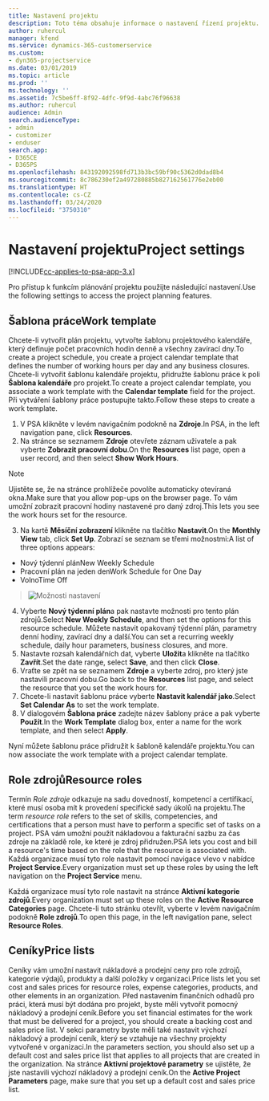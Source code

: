 ```yaml
---
title: Nastavení projektu
description: Toto téma obsahuje informace o nastavení řízení projektu.
author: ruhercul
manager: kfend
ms.service: dynamics-365-customerservice
ms.custom:
- dyn365-projectservice
ms.date: 03/01/2019
ms.topic: article
ms.prod: ''
ms.technology: ''
ms.assetid: 7c5be6ff-8f92-4dfc-9f9d-4abc76f96638
ms.author: ruhercul
audience: Admin
search.audienceType:
- admin
- customizer
- enduser
search.app:
- D365CE
- D365PS
ms.openlocfilehash: 843192092598fd713b3bc59bf90c5362d0dad8b4
ms.sourcegitcommit: 8c786230ef2a497280885b827162561776e2eb00
ms.translationtype: HT
ms.contentlocale: cs-CZ
ms.lasthandoff: 03/24/2020
ms.locfileid: "3750310"
---
```

# <a name="project-settings"></a><span data-ttu-id="eeb21-103">Nastavení projektu</span><span class="sxs-lookup"><span data-stu-id="eeb21-103">Project settings</span></span>

[!INCLUDE[cc-applies-to-psa-app-3.x](../includes/cc-applies-to-psa-app-3x.md)]

<span data-ttu-id="eeb21-104">Pro přístup k funkcím plánování projektu použijte následující nastavení.</span><span class="sxs-lookup"><span data-stu-id="eeb21-104">Use the following settings to access the project planning features.</span></span>

## <a name="work-template"></a><span data-ttu-id="eeb21-105">Šablona práce</span><span class="sxs-lookup"><span data-stu-id="eeb21-105">Work template</span></span>

<span data-ttu-id="eeb21-106">Chcete-li vytvořit plán projektu, vytvořte šablonu projektového kalendáře, který definuje počet pracovních hodin denně a všechny zavírací dny.</span><span class="sxs-lookup"><span data-stu-id="eeb21-106">To create a project schedule, you create a project calendar template that defines the number of working hours per day and any business closures.</span></span> <span data-ttu-id="eeb21-107">Chcete-li vytvořit šablonu kalendáře projektu, přidružte šablonu práce k poli **Šablona kalendáře** pro projekt.</span><span class="sxs-lookup"><span data-stu-id="eeb21-107">To create a project calendar template, you associate a work template with the **Calendar template** field for the project.</span></span> <span data-ttu-id="eeb21-108">Při vytváření šablony práce postupujte takto.</span><span class="sxs-lookup"><span data-stu-id="eeb21-108">Follow these steps to create a work template.</span></span>

1. <span data-ttu-id="eeb21-109">V PSA klikněte v levém navigačním podokně na **Zdroje**.</span><span class="sxs-lookup"><span data-stu-id="eeb21-109">In PSA, in the left navigation pane, click **Resources**.</span></span> 
2. <span data-ttu-id="eeb21-110">Na stránce se seznamem **Zdroje** otevřete záznam uživatele a pak vyberte **Zobrazit pracovní dobu**.</span><span class="sxs-lookup"><span data-stu-id="eeb21-110">On the **Resources** list page, open a user record, and then select **Show Work Hours**.</span></span>

  > [!NOTE]
  > <span data-ttu-id="eeb21-111">Ujistěte se, že na stránce prohlížeče povolíte automaticky otevíraná okna.</span><span class="sxs-lookup"><span data-stu-id="eeb21-111">Make sure that you allow pop-ups on the browser page.</span></span> <span data-ttu-id="eeb21-112">To vám umožní zobrazit pracovní hodiny nastavené pro daný zdroj.</span><span class="sxs-lookup"><span data-stu-id="eeb21-112">This lets you see the work hours set for the resource.</span></span>
  
3. <span data-ttu-id="eeb21-113">Na kartě **Měsíční zobrazení** klikněte na tlačítko **Nastavit**.</span><span class="sxs-lookup"><span data-stu-id="eeb21-113">On the **Monthly View** tab, click **Set Up**.</span></span> <span data-ttu-id="eeb21-114">Zobrazí se seznam se třemi možnostmi:</span><span class="sxs-lookup"><span data-stu-id="eeb21-114">A list of three options appears:</span></span> 

  - <span data-ttu-id="eeb21-115">Nový týdenní plán</span><span class="sxs-lookup"><span data-stu-id="eeb21-115">New Weekly Schedule</span></span>
  - <span data-ttu-id="eeb21-116">Pracovní plán na jeden den</span><span class="sxs-lookup"><span data-stu-id="eeb21-116">Work Schedule for One Day</span></span>
  - <span data-ttu-id="eeb21-117">Volno</span><span class="sxs-lookup"><span data-stu-id="eeb21-117">Time Off</span></span>

> ![Možnosti nastavení](media/project-13.png)

4. <span data-ttu-id="eeb21-119">Vyberte **Nový týdenní plán**a pak nastavte možnosti pro tento plán zdrojů.</span><span class="sxs-lookup"><span data-stu-id="eeb21-119">Select **New Weekly Schedule**, and then set the options for this resource schedule.</span></span> <span data-ttu-id="eeb21-120">Můžete nastavit opakovaný týdenní plán, parametry denní hodiny, zavírací dny a další.</span><span class="sxs-lookup"><span data-stu-id="eeb21-120">You can set a recurring weekly schedule, daily hour parameters, business closures, and more.</span></span>
5. <span data-ttu-id="eeb21-121">Nastavte rozsah kalendářních dat, vyberte **Uložit**a klikněte na tlačítko **Zavřít**.</span><span class="sxs-lookup"><span data-stu-id="eeb21-121">Set the date range, select **Save**, and then click **Close**.</span></span> 
6. <span data-ttu-id="eeb21-122">Vraťte se zpět na se seznamem **Zdroje** a vyberte zdroj, pro který jste nastavili pracovní dobu.</span><span class="sxs-lookup"><span data-stu-id="eeb21-122">Go back to the **Resources** list page, and select the resource that you set the work hours for.</span></span> 
7. <span data-ttu-id="eeb21-123">Chcete-li nastavit šablonu práce vyberte **Nastavit kalendář jako**.</span><span class="sxs-lookup"><span data-stu-id="eeb21-123">Select **Set Calendar As** to set the work template.</span></span> 
8. <span data-ttu-id="eeb21-124">V dialogovém **Šablona práce** zadejte název šablony práce a pak vyberte **Použít**.</span><span class="sxs-lookup"><span data-stu-id="eeb21-124">In the **Work Template** dialog box, enter a name for the work template, and then select **Apply**.</span></span> 

<span data-ttu-id="eeb21-125">Nyní můžete šablonu práce přidružit k šabloně kalendáře projektu.</span><span class="sxs-lookup"><span data-stu-id="eeb21-125">You can now associate the work template with a project calendar template.</span></span>

## <a name="resource-roles"></a><span data-ttu-id="eeb21-126">Role zdrojů</span><span class="sxs-lookup"><span data-stu-id="eeb21-126">Resource roles</span></span>

<span data-ttu-id="eeb21-127">Termín *Role zdroje* odkazuje na sadu dovedností, kompetencí a certifikací, které musí osoba mít k provedení specifické sady úkolů na projektu.</span><span class="sxs-lookup"><span data-stu-id="eeb21-127">The term *resource role* refers to the set of skills, competencies, and certifications that a person must have to perform a specific set of tasks on a project.</span></span> <span data-ttu-id="eeb21-128">PSA vám umožní použít nákladovou a fakturační sazbu za čas zdroje na základě role, ke které je zdroj přidružen.</span><span class="sxs-lookup"><span data-stu-id="eeb21-128">PSA lets you cost and bill a resource's time based on the role that the resource is associated with.</span></span> <span data-ttu-id="eeb21-129">Každá organizace musí tyto role nastavit pomocí navigace vlevo v nabídce **Project Service**.</span><span class="sxs-lookup"><span data-stu-id="eeb21-129">Every organization must set up these roles by using the left navigation on the **Project Service** menu.</span></span>

<span data-ttu-id="eeb21-130">Každá organizace musí tyto role nastavit na stránce **Aktivní kategorie zdrojů**.</span><span class="sxs-lookup"><span data-stu-id="eeb21-130">Every organization must set up these roles on the **Active Resource Categories** page.</span></span> <span data-ttu-id="eeb21-131">Chcete-li tuto stránku otevřít, vyberte v levém navigačním podokně **Role zdrojů**.</span><span class="sxs-lookup"><span data-stu-id="eeb21-131">To open this page, in the left navigation pane, select **Resource Roles**.</span></span>

## <a name="price-lists"></a><span data-ttu-id="eeb21-132">Ceníky</span><span class="sxs-lookup"><span data-stu-id="eeb21-132">Price lists</span></span>

<span data-ttu-id="eeb21-133">Ceníky vám umožní nastavit nákladové a prodejní ceny pro role zdrojů, kategorie výdajů, produkty a další položky v organizaci.</span><span class="sxs-lookup"><span data-stu-id="eeb21-133">Price lists let you set cost and sales prices for resource roles, expense categories, products, and other elements in an organization.</span></span> <span data-ttu-id="eeb21-134">Před nastavením finančních odhadů pro práci, která musí být dodána pro projekt, byste měli vytvořit pomocný nákladový a prodejní ceník.</span><span class="sxs-lookup"><span data-stu-id="eeb21-134">Before you set financial estimates for the work that must be delivered for a project, you should create a backing cost and sales price list.</span></span> <span data-ttu-id="eeb21-135">V sekci parametry byste měli také nastavit výchozí nákladový a prodejní ceník, který se vztahuje na všechny projekty vytvořené v organizaci.</span><span class="sxs-lookup"><span data-stu-id="eeb21-135">In the parameters section, you should also set up a default cost and sales price list that applies to all projects that are created in the organization.</span></span> <span data-ttu-id="eeb21-136">Na stránce **Aktivní projektové parametry** se ujistěte, že jste nastavili výchozí nákladový a prodejní ceník.</span><span class="sxs-lookup"><span data-stu-id="eeb21-136">On the **Active Project Parameters** page, make sure that you set up a default cost and sales price list.</span></span>
